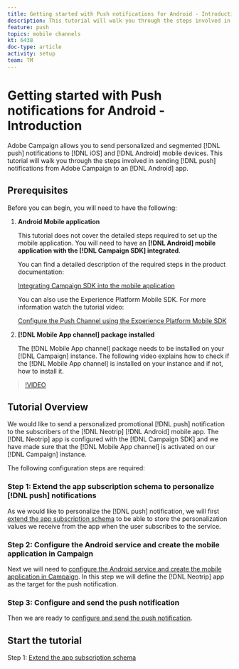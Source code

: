 ```yaml
---
title: Getting started with Push notifications for Android - Introduction
description: This tutorial will walk you through the steps involved in sending push notifications from Adobe Campaign and receiving these notifications in your Android app.
feature: push
topics: mobile channels
kt: 6438
doc-type: article
activity: setup
team: TM
---
```


# Getting started with Push notifications for Android - Introduction

Adobe Campaign allows you to send personalized and segmented [!DNL push] notifications to [!DNL iOS] and [!DNL Android] mobile devices. This tutorial will walk you through the steps involved in sending [!DNL push] notifications from Adobe Campaign to an [!DNL Android] app.

## Prerequisites

Before you can begin, you will need to have the following:

1) **Android Mobile application**

    This tutorial does not cover the detailed steps required to set up the mobile application. You will need to have an **[!DNL Android] mobile application with the [!DNL Campaign SDK] integrated**.

    You can find a detailed description of the required steps in the product documentation:

    [Integrating Campaign SDK into the mobile application](https://experienceleague.adobe.com/docs/campaign-classic/using/sending-messages/sending-push-notifications/integrating-campaign-sdk-into-the-mobile-application.html)

    You can also use the Experience Platform Mobile SDK. For more information watch the tutorial video:

    [Configure the Push Channel using the Experience Platform Mobile SDK](https://experienceleague.adobe.com/docs/campaign-classic-learn/tutorials/sending-messages/push-channel/configure-push-using-aep-mobile-sdk.html)

2) **[!DNL Mobile App channel] package installed**

    The [!DNL Mobile App channel] package needs to be installed on your [!DNL Campaign] instance. The following video explains how to check if the [!DNL Mobile App channel] is installed on your instance and if not, how to install it.

>[!VIDEO](https://video.tv.adobe.com/v/326544?quality=12)

## Tutorial Overview

We would like to send a personalized promotional [!DNL push] notification to the subscribers of the [!DNL Neotrip] [!DNL Android] mobile app. The [!DNL Neotrip] app is configured with the [!DNL Campaign SDK] and we have made sure that the [!DNL Mobile App channel] is activated on our [!DNL Campaign] instance.

The following configuration steps are required:

### Step 1: Extend the app subscription schema to personalize [!DNL push] notifications

As we would like to personalize the [!DNL push] notification, we will first [extend the app subscription schema](/help/tutorial-getting-started-with-push-notifications-for-android/extending-the-app-subscription-schema.md) to be able to store the personalization values we receive from the app when the user subscribes to the service.

### Step 2: Configure the Android service and create the mobile application in Campaign

Next we will need to [configure the Android service and create the mobile application in Campaign](/help/tutorial-getting-started-with-push-notifications-for-android/configuring-an-android-service-in-campaign.md). In this step we will define the [!DNL Neotrip] app as the target for the push notification.

### Step 3: Configure and send the push notification

Then we are ready to [configure and send the push notification](/help/tutorial-getting-started-with-push-notifications-for-android/configuring-and-sending-push-notifications.md).

## Start the tutorial

Step 1: [Extend the app subscription schema](/help/tutorial-getting-started-with-push-notifications-for-android/extending-the-app-subscription-schema.md)
